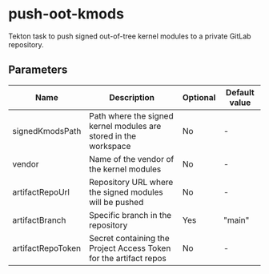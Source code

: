 # push-oot-kmods

Tekton task to push signed out-of-tree kernel modules to a private GitLab repository. 

## Parameters

| Name              | Description                                                          | Optional | Default value |
|-------------------|----------------------------------------------------------------------|----------|---------------|
| signedKmodsPath   | Path where the signed kernel modules are stored in the workspace     | No       | -             |
| vendor            | Name of the vendor of the kernel modules                             | No       | -             |
| artifactRepoUrl   | Repository URL where the signed modules will be pushed               | No       | -             |
| artifactBranch    | Specific branch in the repository                                    | Yes      | "main"        |
| artifactRepoToken | Secret containing the Project Access Token for the artifact repos    | No       | -             |
